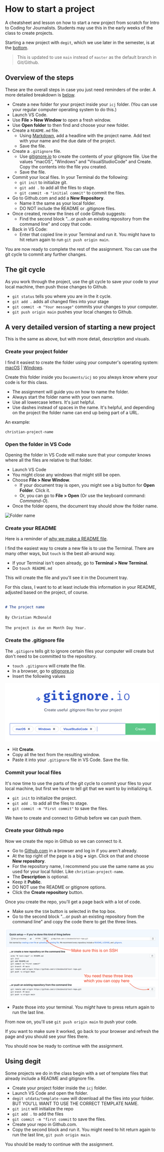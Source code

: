 # How to start a project

A cheatsheet and lesson on how to start a new project from scratch for Intro to Coding for Journalists. Students may use this in the early weeks of the class to create projects.

Starting a new project with `degit`, which we use later in the semester, is at the [bottom](#using-degit).

> This is updated to use `main` instead of `master` as the default branch in Git/Github.

## Overview of the steps

These are the overall steps in case you just need reminders of the order. A more detailed breakdown is [below](#a-very-detailed-version-of-starting-a-new-project).

- Create a new folder for your project inside your `icj` folder. (You can use your regular computer operating system to do this.)
- Launch VS Code.
- Use **File > New Window** to open a fresh window.
- Use **Open folder** to then find and choose your new folder.
- Create a `README.md` file.
  - Using [Markdown](#create-your-README), add a headline with the project name. Add text with your name and the due date of the project.
  - Save the file.
- Create a `.gitignore` file.
  - Use [gitignore.io](https://www.gitignore.io/) to create the contents of your gitignore file. Use the values "macOS", "Windows" and "VisualStudioCode" and Create. Copy the contents into the file you created.
  - Save the file.
- Commit your local files. In your Terminal do the following:
  - `git init` to initialize git.
  - `git add .` to add all the files to stage.
  - `git commit -m "initial commit"` to commit the files.
- Go to Github.com and add a **New Repository**.
  - Name it the same as your local folder.
  - DO NOT include the README or .gitignore files.
- Once created, review the lines of code Github suggests:
  - Find the second block "…or push an existing repository from the command line" and copy that code.
- Back in VS Code:
  - Enter that copied line in your Terminal and run it. You might have to hit return again to run `git push origin main`.

You are now ready to complete the rest of the assignment. You can use the git cycle to commit any further changes.

## The git cycle

As you work through the project, use the git cycle to save your code to your local machine, then push those changes to Github.

- `git status` tells you where you are in the it cycle.
- `git add .` adds all changed files into your stage
- `git commit -m "Your message"` commits your changes to your computer.
- `git push origin main` pushes your local changes to Github.

## A very detailed version of starting a new project

This is the same as above, but with more detail, description and visuals.

### Create your project folder

I find it easiest to create the folder using your computer's operating system: [macOS](https://support.apple.com/guide/mac-help/organize-files-using-folders-mh26885/mac) | [Windows](https://www.laptopmag.com/articles/create-new-folder-windows-10).

Create this folder inside you `Documents/icj` so you always know where your code is for this class.

- The assignment will guide you on how to name the folder.
- Always start the folder name with your own name.
- Use all lowercase letters. It's just helpful.
- Use dashes instead of spaces in the name. It's helpful, and depending on the project the folder name can end up being part of a URL.

An example:

`christian-project-name`

### Open the folder in VS Code

Opening the folder in VS Code will make sure that your computer knows where all the files are relative to that folder.

- Launch VS Code
- You might close any windows that might still be open.
- Choose **File > New Window**.
  - If your document tray is open, you might see a big button for **Open Folder**. Click it.
  - Or, you can go to **File > Open** (Or use the keyboard command: _Command-O_).
- Once the folder opens, the document tray should show the folder name.

![Folder name](../images/00-folder-open.png)

### Create your README

Here is a reminder of [why we make a README file](https://www.makeareadme.com/).

I find the easiest way to create a new file is to use the Terminal. There are many other ways, but `touch` is the best all-around way.

- If your Terminal isn't open already, go to **Terminal > New Terminal**.
- Do `touch README.md`

This will create the file and you'll see it in the Document tray.

For this class, I want to to at least include this information in your README, adjusted based on the project, of course.

```md

# The project name

By Christian McDonald

The project is due on Month Day Year.
```

### Create the .gitignore file

The `.gitigore` tells git to ignore certain files your computer will create but don't need to be committed to the repository.

- `touch .gitignore` will create the file.
- In a browser, go to [gitignore.io](https://gitignore.io)
- Insert the following values

![gitignore values](../images/00-gitignore-values.png)

- Hit **Create**.
- Copy all the text from the resulting window.
- Paste it into your `.gitignore` file in VS Code. Save the file.

### Commit your local files

It's now time to use the parts of the git cycle to commit your files to your local machine, but first we have to tell git that we want to by initializing it.

- `git init` to initialize the project.
- `git add .` to add all the files to stage.
- `git commit -m "First commit"` to save the files.

We have to create and connect to Github before we can push them.

### Create your Github repo

Now we create the repo in Github so we can connect to it.

- Go to [Github.com](https://github.com) in a browser and log in if you aren't already.
- At the top right of the page is a big **+** sign. Click on that and choose **New repository**.
- For the repository name, I recommend you use the same name as you used for your local folder. Like `christian-project-name`.
- The **Description** is optional.
- Keep it **Public**.
- DO NOT use the README or gitignore options.
- Click the **Create repository** button.

Once you create the repo, you'll get a page back with a lot of code.

- Make sure the `SSH` button is selected in the top box.
- Go to the second block "…or push an existing repository from the command line" and copy the code there to get the three lines.

![Connect to Github](../images/00-connect-github.png)

- Paste those into your terminal. You _might_ have to press return again to run the last line.

From now on, you'll use `git push origin main` to push your code.

If you want to make sure it worked, go back to your browser and refresh the page and you should see your files there.

You should now be ready to continue with the assignment.

## Using degit

Some projects we do in the class begin with a set of template files that already include a README and gitignore file.

- Create your project folder inside the `icj` folder.
- Launch VS Code and open the folder.
- `degit utdata/template-name` will download all the files into your folder. BUT YOU'LL WANT TO USE THE CORRECT TEMPLATE NAME.
- `git init` will initialize the repo
- `git add .` to add the files
- `git commit -m "first commit` to save the files.
- Create your repo in Github.com.
- Copy the second block and run it. You might need to hit return again to run the last line, `git push origin main`. 

You should be ready to continue with the assignment.
